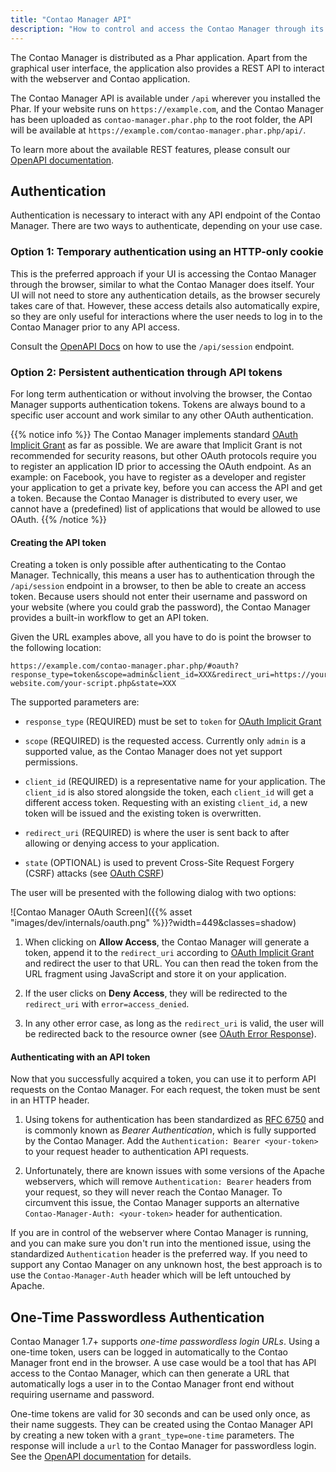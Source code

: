 ```yaml
---
title: "Contao Manager API"
description: "How to control and access the Contao Manager through its REST API."
---
```



The Contao Manager is distributed as a Phar application. Apart from the graphical user interface,
the application also provides a REST API to interact with the webserver and Contao application.

The Contao Manager API is available under `/api` wherever you installed the Phar. 
If your website runs on `https://example.com`, and the Contao Manager has been uploaded as 
`contao-manager.phar.php` to the root folder, the API will be available at 
`https://example.com/contao-manager.phar.php/api/`.

To learn more about the available REST features, please consult our [OpenAPI documentation][API].


## Authentication

Authentication is necessary to interact with any API endpoint of the Contao Manager. 
There are two ways to authenticate, depending on your use case.


### Option 1: Temporary authentication using an HTTP-only cookie
    
This is the preferred approach if your UI is accessing the Contao Manager through the
browser, similar to what the Contao Manager does itself. Your UI will not need
to store any authentication details, as the browser securely takes care of that.
However, these access details also automatically expire, so they are only useful for
interactions where the user needs to log in to the Contao Manager prior to any API access.

Consult the [OpenAPI Docs][API] on how to use the `/api/session` endpoint.


### Option 2: Persistent authentication through API tokens

For long term authentication or without involving the browser, the Contao Manager
supports authentication tokens. Tokens are always bound to a specific user account
and work similar to any other OAuth authentication.

{{% notice info %}}
The Contao Manager implements standard [OAuth Implicit Grant](https://datatracker.ietf.org/doc/html/rfc6749#section-4.2) as far as possible. We are aware that Implicit Grant is 
not recommended for security reasons, but other OAuth protocols require you to register an application ID prior to 
accessing the OAuth endpoint. As an example: on Facebook, you have to register as a developer and register your 
application to get a private key, before you can access the API and get a token. Because the Contao Manager is 
distributed to every user, we cannot have a (predefined) list of applications that would be allowed to use OAuth.
{{% /notice %}}


#### Creating the API token

Creating a token is only possible after authenticating to the Contao Manager. Technically,
this means a user has to authentication through the `/api/session` endpoint in a browser,
to then be able to create an access token. Because users should not enter their username
and password on your website (where you could grab the password), the Contao Manager provides
a built-in workflow to get an API token.

Given the URL examples above, all you have to do is point the browser to the following location:

```
https://example.com/contao-manager.phar.php/#oauth?response_type=token&scope=admin&client_id=XXX&redirect_uri=https://your-website.com/your-script.php&state=XXX
``` 

The supported parameters are:

- `response_type` (REQUIRED) must be set to `token` for [OAuth Implicit Grant][OAuth]

- `scope` (REQUIRED) is the requested access. Currently only `admin` is a supported value, as the Contao Manager does not yet
  support permissions.
  
- `client_id` (REQUIRED) is a representative name for your application. The `client_id` is also stored alongside the token, 
  each `client_id` will get a different access token. Requesting with an existing `client_id`, a new token will be 
  issued and the existing token is overwritten.
 
- `redirect_uri` (REQUIRED) is where the user is sent back to after allowing or denying access to your application.

- `state` (OPTIONAL) is used to prevent Cross-Site Request Forgery (CSRF) attacks (see [OAuth CSRF][CSRF])
   
 
The user will be presented with the following dialog with two options:

![Contao Manager OAuth Screen]({{% asset "images/dev/internals/oauth.png" %}}?width=449&classes=shadow)

1. When clicking on **Allow Access**, the Contao Manager will generate a token, append it to the
  `redirect_uri` according to [OAuth Implicit Grant][Response] and redirect the user to that URL. 
   You can then read the token from the URL fragment using JavaScript and store it on your application.
   
2. If the user clicks on **Deny Access**, they will be redirected to the `redirect_uri` with `error=access_denied`.

3. In any other error case, as long as the `redirect_uri` is valid, the user will be redirected back to the resource 
   owner (see [OAuth Error Response][Error]). 


#### Authenticating with an API token

Now that you successfully acquired a token, you can use it to perform API requests on the Contao Manager.
For each request, the token must be sent in an HTTP header.

1. Using tokens for authentication has been standardized as [RFC 6750][rfc6750] and is commonly known as _Bearer Authentication_,
   which is fully supported by the Contao Manager. Add the `Authentication: Bearer <your-token>` to your request header to authentication API requests.

2. Unfortunately, there are known issues with some versions of the Apache webservers, which will remove `Authentication: Bearer` headers
   from your request, so they will never reach the Contao Manager. To circumvent this issue, the Contao Manager supports an alternative
   `Contao-Manager-Auth: <your-token>` header for authentication.
   
If you are in control of the webserver where Contao Manager is running, and you can make sure you don't run into the mentioned issue, using
the standardized `Authentication` header is the preferred way. If you need to support any Contao Manager on any unknown host, the best
approach is to use the `Contao-Manager-Auth` header which will be left untouched by Apache.


## One-Time Passwordless Authentication

Contao Manager 1.7+ supports _one-time passwordless login URLs_. Using a one-time token, users can be logged in 
automatically to the Contao Manager front end in the browser. A use case would be a tool that has API access to the 
Contao Manager, which can then generate a URL that automatically logs a user in to the Contao Manager front end without 
requiring username and password.

One-time tokens are valid for 30 seconds and can be used only once, as their name suggests. They can be created using 
the Contao Manager API by creating a new token with a `grant_type=one-time` parameters. The response will include
a `url` to the Contao Manager for passwordless login. See the [OpenAPI documentation][grant-type] for details.


[API]: https://contao.github.io/contao-manager/api/index.html
[rfc6750]: https://datatracker.ietf.org/doc/html/rfc6750
[OAuth]: https://datatracker.ietf.org/doc/html/rfc6749#section-4.2
[Response]: https://datatracker.ietf.org/doc/html/rfc6749#section-4.2.2
[Error]: https://datatracker.ietf.org/doc/html/rfc6749#section-4.2.2.1
[CSRF]: https://datatracker.ietf.org/doc/html/rfc6749#section-10.12
[grant-type]: https://contao.github.io/contao-manager/api/index.html#tag/Users/paths/~1api~1users~1%7Busername%7D~1tokens/post
